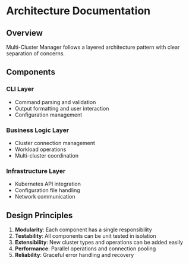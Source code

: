 # Architecture Documentation

## Overview
Multi-Cluster Manager follows a layered architecture pattern with clear separation of concerns.

## Components

### CLI Layer
- Command parsing and validation
- Output formatting and user interaction
- Configuration management

### Business Logic Layer
- Cluster connection management
- Workload operations
- Multi-cluster coordination

### Infrastructure Layer
- Kubernetes API integration
- Configuration file handling
- Network communication

## Design Principles
1. **Modularity**: Each component has a single responsibility
2. **Testability**: All components can be unit tested in isolation
3. **Extensibility**: New cluster types and operations can be added easily
4. **Performance**: Parallel operations and connection pooling
5. **Reliability**: Graceful error handling and recovery